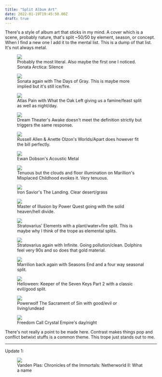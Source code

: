 ```yaml
---
title: "Split Album Art"
date: 2022-01-19T19:45:50.00Z
draft: true
---
```


There's a style of album art that sticks in my mind. A cover which is a scene, probably nature, that's split ~50/50 by element, season, or concept. When I find a new one I add it to the mental list. This is a dump of that list. It's not always metal.
<figure class="kg-card kg-image-card kg-card-hascaption"><img src="/content/images/2021/11/image.png" class="kg-image"><figcaption>Probably the most literal. Also maybe the first one I noticed. Sonata Arctica: Silence</figcaption></figure><figure class="kg-card kg-image-card kg-card-hascaption"><img src="/content/images/2021/11/image-1.png" class="kg-image"><figcaption>Sonata again with The Days of Gray. This is maybe more implied but it's still ice/fire.</figcaption></figure><figure class="kg-card kg-image-card kg-card-hascaption"><img src="/content/images/2021/11/image-2.png" class="kg-image"><figcaption>Atlas Pain with What the Oak Left giving us a famine/feast split as well as night/day.</figcaption></figure><figure class="kg-card kg-image-card kg-card-hascaption"><img src="/content/images/2021/11/image-3.png" class="kg-image"><figcaption>Dream Theater's Awake doesn't meet the definition strictly but triggers the same response.</figcaption></figure><figure class="kg-card kg-image-card kg-card-hascaption"><img src="/content/images/2021/11/image-4.png" class="kg-image"><figcaption>Russell Allen &amp; Anette Olzon's Worlds/Apart does however fit the bill perfectly.</figcaption></figure><figure class="kg-card kg-image-card kg-card-hascaption"><img src="/content/images/2021/11/image-5.png" class="kg-image"><figcaption>Ewan Dobson's Acoustic Metal</figcaption></figure><figure class="kg-card kg-image-card kg-card-hascaption"><img src="/content/images/2021/11/image-7.png" class="kg-image"><figcaption>Tenuous but the clouds and floor illumination on Marillion's Misplaced Childhood evokes it. Very tenuous.</figcaption></figure><figure class="kg-card kg-image-card kg-card-hascaption"><img src="/content/images/2021/11/image-8.png" class="kg-image"><figcaption>Iron Savior's The Landing. Clear desert/grass</figcaption></figure><figure class="kg-card kg-image-card kg-card-hascaption"><img src="/content/images/2021/11/image-9.png" class="kg-image"><figcaption>Master of Illusion by Power Quest going with the solid heaven/hell divide.</figcaption></figure><figure class="kg-card kg-image-card kg-card-hascaption"><img src="/content/images/2021/11/image-10.png" class="kg-image"><figcaption>Stratovarius' Elements with a plant/water+fire split. This is maybe why I think of the trope as elemental splits.</figcaption></figure><figure class="kg-card kg-image-card kg-card-hascaption"><img src="/content/images/2021/11/image-11.png" class="kg-image"><figcaption>Stratovarius again with Infinite. Going pollution/clean. Dolphins feel very 90s and so does that gold material.</figcaption></figure><figure class="kg-card kg-image-card kg-card-hascaption"><img src="/content/images/2021/11/image-12.png" class="kg-image"><figcaption>Marrilion back again with Seasons End and a four way seasonal split.</figcaption></figure><figure class="kg-card kg-image-card kg-card-hascaption"><img src="/content/images/2021/11/image-13.png" class="kg-image"><figcaption>Helloween: Keeper of the Seven Keys Part 2 with a classic evil/good split.</figcaption></figure><figure class="kg-card kg-image-card kg-card-hascaption"><img src="/content/images/2021/11/image-14.png" class="kg-image"><figcaption>Powerwolf The Sacrament of Sin with good/evil or living/undead</figcaption></figure><figure class="kg-card kg-image-card kg-card-hascaption"><img src="/content/images/2021/11/image-15.png" class="kg-image"><figcaption>Freedom Call Crystal Empire's day/night</figcaption></figure>
There's not really a point to be made here. Contrast makes things pop and conflict betwixt stuffs is a common theme. This trope just stands out to me.

* * *

Update 1:
<figure class="kg-card kg-image-card kg-card-hascaption"><img src="/content/images/2022/01/image.png" class="kg-image"><figcaption>Vanden Plas: Chronicles of the Immortals: Netherworld II: What a name</figcaption></figure>
